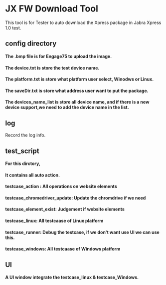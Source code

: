 # JX FW Download Tool
This tool is for Tester to auto download the Xpress package in Jabra Xpress 1.0 test.
## config directory


#### The .bmp file is for Engage75 to upload the image.
#### The device.txt is store the test device name.
#### The platform.txt is store what platform user select, Winodws or Linux.
#### The saveDir.txt is store what address user want to put the package.
#### The devices_name_list is store all device name, and if there is a new device support,we need to add the device name in the list.


## log

Record the log info.

## test_script

#### For this dirctory,

#### It contains all auto action.

#### testcase_action : All operations on website elements
#### testcase_chromedriver_update: Update the chromdrive if we need
#### testcase_element_exist: Judgement if website elements
#### testcase_linux: All testcaase of Linux platform
#### testcase_runner: Debug the testcase, if we don't want use UI we can use this.
#### testcase_windows: All testcaase of Windows platform

## UI

#### A UI window integrate the testcase_linux & testcase_Windows.

